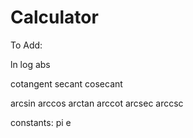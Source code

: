 # Calculator
To Add:

ln
log
abs

cotangent
secant
cosecant

arcsin
arccos
arctan
arccot
arcsec
arccsc

constants:
pi
e